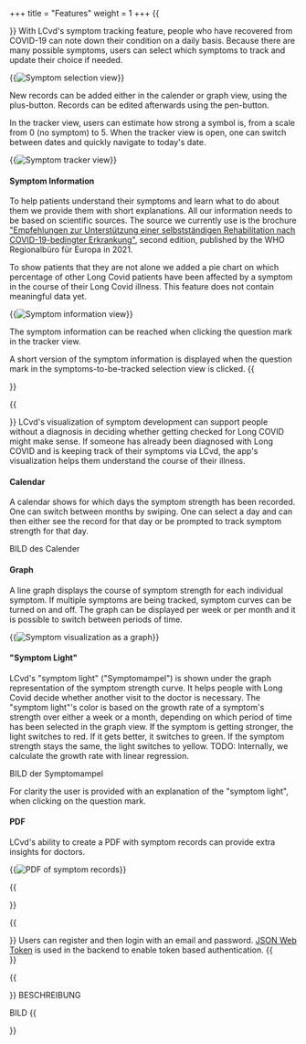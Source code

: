 +++
title = "Features"
weight = 1
+++
{{<section title="Symptom Tracker">}}
With LCvd's symptom tracking feature, people who have recovered from COVID-19 can note down their condition on a daily basis.
Because there are many possible symptoms, users can select which symptoms to track and update their choice if needed.

{{<image src="symptom-selection.png" alt="Symptom selection view">}}

New records can be added either in the calender or graph view, using the plus-button. Records can be edited afterwards using the pen-button.

In the tracker view, users can estimate how strong a symbol is, from a scale from 0 (no symptom) to 5.
When the tracker view is open, one can switch between dates and quickly navigate to today's date.

{{<image src="tracker.png" alt="Symptom tracker view">}}

#### Symptom Information
To help patients understand their symptoms and learn what to do about them we provide them with short explanations. 
All our information needs to be based on scientific sources. The source we currently use is the brochure 
["Empfehlungen zur Unterstützung einer selbstständigen Rehabilitation nach COVID-19-bedingter Erkrankung"](https://apps.who.int/iris/bitstream/handle/10665/345019/WHO-EURO-2021-855-40590-60116-ger.pdf), 
second edition, published by the WHO Regionalbüro für Europa in 2021.

To show patients that they are not alone we added a pie chart on which percentage of other Long Covid
patients have been affected by a symptom in the course of their Long Covid illness. This feature does not contain 
meaningful data yet.

{{<image src="symptom-information.png" alt="Symptom information view">}}

The symptom information can be reached when clicking the question mark in the tracker view.

A short version of the symptom information is displayed when the question mark in the 
symptoms-to-be-tracked selection view is clicked.
{{</section>}}

{{<section title="Symptom Visualization">}}
LCvd's visualization of symptom development can support people without a diagnosis 
in deciding whether getting checked for Long COVID might make sense. 
If someone has already been diagnosed with Long COVID and is keeping track 
of their symptoms via LCvd, the app's visualization helps them understand 
the course of their illness.

#### Calendar
A calendar shows for which days the symptom strength has been recorded. One can switch between months 
by swiping. One can select a day and can then either see the record for that day or be prompted to 
track symptom strength for that day.

BILD des Calender

#### Graph
A line graph displays the course of symptom strength for each individual symptom. If multiple symptoms are being 
tracked, symptom curves can be turned on and off. The graph can be displayed per week or per month and it is 
possible to switch between periods of time.

{{<image src="graph.png" alt="Symptom visualization as a graph">}}

#### "Symptom Light"
LCvd's "symptom light" ("Symptomampel") is shown under the graph representation of the symptom strength curve.
It helps people with Long Covid decide whether another visit to the doctor is 
necessary. The "symptom light"'s color is based on the growth rate of a symptom's strength over either a week or a 
month, depending on which period of time has been selected in the graph view.
If the symptom is getting stronger, the light switches to red. If it gets better, it switches to green. 
If the symptom strength stays the same, the light switches to yellow. TODO: Internally, we calculate the growth rate 
with linear regression. 

BILD der Symptomampel

For clarity the user is provided with an explanation of the "symptom light", when clicking on the question mark.

#### PDF
LCvd's ability to create a PDF with symptom records can provide extra insights for doctors.

{{<image src="pdf.png" alt="PDF of symptom records">}}

{{</section>}}

{{<section title="Registration and Authentication">}}
Users can register and then login with an email and password. [JSON Web Token](https://datatracker.ietf.org/doc/html/rfc7519) is used in the backend to 
enable token based authentication.
{{</section>}}

{{<section title="Settings">}}
BESCHREIBUNG

BILD
{{</section>}}